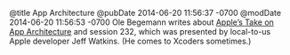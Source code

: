 @title App Architecture
@pubDate 2014-06-20 11:56:37 -0700
@modDate 2014-06-20 11:56:53 -0700
Ole Begemann writes about <a href="http://oleb.net/blog/2014/06/apples-take-on-app-architecture/">Appleʼs Take on App Architecture</a> and session 232, which was presented by local-to-us Apple developer Jeff Watkins. (He comes to Xcoders sometimes.)

